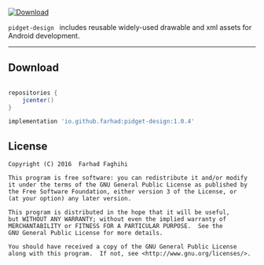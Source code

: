 

 [ ![Download](https://api.bintray.com/packages/farhad/maven/pidget-design/images/download.svg) ](https://bintray.com/farhad/maven/pidget-design/_latestVersion)


`pidget-design ` includes reusable widely-used  drawable and xml assets for Android development. 


***

## Download

```groovy

repositories {
	jcenter()
}

implementation 'io.github.farhad:pidget-design:1.0.4'
```

## License


    Copyright (C) 2016  Farhad Faghihi

    This program is free software: you can redistribute it and/or modify
    it under the terms of the GNU General Public License as published by
    the Free Software Foundation, either version 3 of the License, or
    (at your option) any later version.

    This program is distributed in the hope that it will be useful,
    but WITHOUT ANY WARRANTY; without even the implied warranty of
    MERCHANTABILITY or FITNESS FOR A PARTICULAR PURPOSE.  See the
    GNU General Public License for more details.

    You should have received a copy of the GNU General Public License
    along with this program.  If not, see <http://www.gnu.org/licenses/>.
